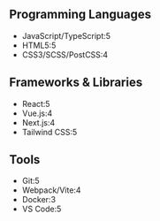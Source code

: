 ## Programming Languages
- JavaScript/TypeScript:5
- HTML5:5
- CSS3/SCSS/PostCSS:4

## Frameworks & Libraries
- React:5
- Vue.js:4
- Next.js:4
- Tailwind CSS:5

## Tools
- Git:5
- Webpack/Vite:4
- Docker:3
- VS Code:5

